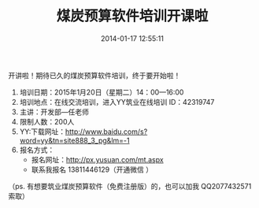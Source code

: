 ﻿---
layout: post
title:  煤炭预算软件培训开课啦
date:   2014-01-17 12:55:11
category: "培训"
---
开讲啦！期待已久的煤炭预算软件培训，终于要开始啦！
1. 培训日期：2015年1月20日（星期二）14：00—16:00
2. 培训地点：在线交流培训，进入YY筑业在线培训 ID：42319747
3. 主讲：开发部—任老师
4. 限制人数：200人
5. YY:下载网址：http://www.baidu.com/s?word=yy&tn=site888_3_pg&lm=-1
6. 报名方式：
	- 报名网址：http://px.yusuan.com/mt.aspx
    - 联系我报名 13811446129（开通微信 ）

（ps. 有想要筑业煤炭预算软件（免费注册版）的，也可以加我 QQ2077432571 索取）